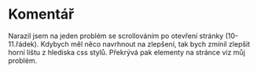# Komentář
Narazil jsem na jeden problém se scrollováním po otevření stránky (10-11.řádek). 
Kdybych měl něco navrhnout na zlepšení, tak bych zmínil zlepšit horní lištu z hlediska css stylů. Překrývá pak elementy na stránce viz můj problém.
